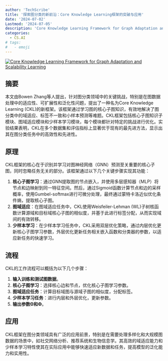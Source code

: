 ```yaml
---
author: 'TechScribe'
title: '探索图分类的新前沿：Core Knowledge Learning框架的突破与应用'
date: '2024-07-02'
Lastmod: '2024-07-05'
description: 'Core Knowledge Learning Framework for Graph Adaptation and Scalability Learning'
categories:
  - CS.AI
# tags:
#   - emoji
---
```


[![Core Knowledge Learning Framework for Graph Adaptation and Scalability Learning](https://arxiv-research-1301205113.cos.ap-guangzhou.myqcloud.com/images/2407.01886v1.pdf_0.jpg)](https://arxiv.org/abs/2407.01886v1)

## 摘要

本文由Bowen Zhang等人提出，针对图分类领域中的关键挑战，特别是在图数据处理中的适应性、可扩展性和泛化性问题，提出了一种名为Core Knowledge Learning (CKL)的新框架。该框架通过学习图的核心子图知识，有效地解决了图分类中的域适应、标签不一致和小样本预测等难题。CKL框架包括核心子图知识子模块、图域适应模块和少样本学习模块，每个模块都针对特定的挑战进行优化。实验结果表明，CKL在多个数据集和评估指标上显著优于现有的最先进方法，显示出其在图分类任务中的高效性和先进性。<!--more-->

## 原理

CKL框架的核心在于识别并学习对图神经网络（GNN）预测至关重要的核心子图，同时忽略任务无关的部分。该框架通过以下几个关键步骤实现其功能：
1. **核心子图学习**：通过GNN提取图的节点嵌入，并使用多层感知器（MLP）将节点和边映射到同一特征空间。然后，通过Sigmoid函数计算节点和边的采样概率，使用Gumbel-softmax进行可微分处理，最终通过蒙特卡洛近似优化条件熵，提取核心子图。
2. **图域适应**：在图域适应任务中，CKL使用Weisfeiler-Lehman (WL)子树核函数计算源域和目标域核心子图的相似度，并基于此进行标签分配，从而实现域间的有效转移。
3. **少样本学习**：在少样本学习任务中，CKL采用双层优化策略，通过内层优化更新核心子图学习参数，外层优化更新任务相关嵌入函数和分类器的参数，以适应新任务的快速学习。

## 流程

CKL的工作流程可以概括为以下几个步骤：
1. **输入训练和测试图数据**。
2. **核心子图学习**：选择核心边和节点，优化核心子图学习参数。
3. **图域适应任务**：计算目标域图与源域子图的相似度，分配标签。
4. **少样本学习任务**：进行内层和外层优化，更新参数。
5. **输出参数Θ和Φ**。

## 应用

CKL框架在图分类领域具有广泛的应用前景，特别是在需要处理多样化和大规模图数据的场景中，如社交网络分析、推荐系统和生物信息学。其高效的域适应能力和少样本学习特性使其在实际应用中能够快速适应新数据和任务，提高模型的泛化能力和实用性。